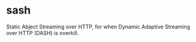 # sash
Static Abject Streaming over HTTP, for when Dynamic Adaptive Streaming over HTTP (DASH) is overkill.
